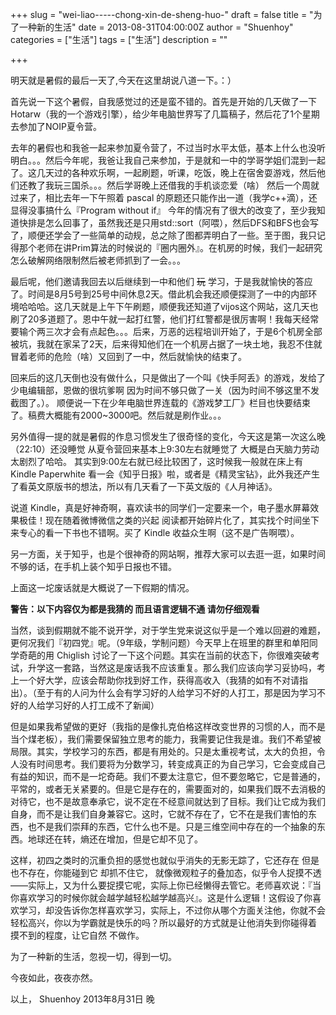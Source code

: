 +++
slug = "wei-liao-----chong-xin-de-sheng-huo-"
draft = false
title = "为了一种新的生活"
date = 2013-08-31T04:00:00Z
author = "Shuenhoy"
categories = ["生活"]
tags = ["生活"]
description = ""

+++

明天就是暑假的最后一天了,今天在这里胡说八道一下。：）


首先说一下这个暑假，自我感觉过的还是蛮不错的。首先是开始的几天做了一下Hotarw（我的一个游戏引擎），给少年电脑世界写了几篇稿子，然后花了1个星期去参加了NOIP夏令营。


去年的暑假也和我爸一起来参加夏令营了，不过当时水平太低，基本上什么也没听明白。。。然后今年呢，我爸让我自己来参加，于是就和一中的学哥学姐们混到一起了。这几天过的各种欢乐啊，一起刷题，听课，吃饭，晚上在宿舍耍游戏，然后他们还教了我玩三国杀。。。然后学哥晚上还借我的手机谈恋爱（啥） 然后一个周就过来了，相比去年一下午照着 pascal 的原题还只能作出一道（我学c++滴），还显得没事搞什么『Program without if』 今年的情况有了很大的改变了，至少我知道快排是怎么回事了，虽然我还是只用std::sort（阿喂），然后DFS和BFS也会写了，顺便还学会了一些简单的动规，总之除了图都弄明白了一些。至于图，我只记得那个老师在讲Prim算法的时候说的『圈内圈外』。在机房的时候，我们一起研究怎么破解网络限制然后被老师抓到了一会。。。

最后呢，他们邀请我回去以后继续到一中和他们 <del>玩</del> 学习，于是我就愉快的答应了。时间是8月5号到25号中间休息2天。借此机会我还顺便探测了一中的内部环境哈哈哈。这几天就是上午下午刷题，顺便我还知道了vijos这个网站，这几天也刷了20多道题了。恩中午就一起打红警，他们打红警都是很厉害啊！我每天经常要输个两三次才会有点起色。。。后来，万恶的远程培训开始了，于是6个机房全部被坑，我就在家呆了2天，后来得知他们在一个机房占据了一块土地，我忍不住就冒着老师的危险（啥）又回到了一中，然后就愉快的结束了。

回来后的这几天倒也没有做什么，只是做出了一个叫《快手阿丢》的游戏，发给了少电编辑部，恩做的很坑爹啊 因为时间不够只做了一关（因为时间不够这里不发截图了。）。 顺便说一下在少年电脑世界连载的《游戏梦工厂》栏目也快要结束了。稿费大概能有2000~3000吧。然后就是刷作业。。。

另外值得一提的就是暑假的作息习惯发生了很奇怪的变化，今天这是第一次这么晚（22:10）还没睡觉 从夏令营回来基本上9:30左右就睡觉了 大概是白天脑力劳动太剧烈了哈哈。 其实到9:00左右就已经比较困了，这时候我一般就在床上有Kindle Paperwhite 看一会《知乎日报》啦，或者是《精灵宝钻》，此外我还产生了看英文原版书的想法，所以有几天看了一下英文版的《人月神话》。

说道 Kindle，真是好神奇啊，喜欢读书的同学们一定要来一个，电子墨水屏幕效果极佳！现在随着微博微信之类的兴起 阅读都开始碎片化了，其实找个时间坐下来专心的看一下书也不错啊。买了 Kindle 收益众生啊（这不是广告啊喂）。

另一方面，关于知乎，也是个很神奇的网站啊，推荐大家可以去逛一逛，如果时间不够的话，在手机上装个知乎日报也不错。

上面这一坨废话就是大概说了一下假期的情况。

**警告：以下内容仅为都是我猜的 而且语言逻辑不通 请勿仔细观看**

当然，谈到假期就不能不说开学，对于学生党来说这似乎是一个难以回避的难题，更何况我们『初四党』呢。（9年级，学制问题）今天早上在班里的群里和单阳同学奇葩的用 Chiglish 讨论了一下这个问题。其实在当前的状态下，你很难突破考试，升学这一套路，当然这是废话我不应该重复。那么我们应该向学习妥协吗，考上一个好大学，应该会帮助你找到好工作，获得高收入（我猜的如有不对请指出）。（至于有的人问为什么会有学习好的人给学习不好的人打工，那是因为学习不好的人给学习好的人打工成不了新闻）

但是如果我希望做的更好（我指的是像扎克伯格这样改变世界的习惯的人，而不是当个煤老板），我们需要保留独立思考的能力，我需要记住我是谁。我们不希望被局限。其实，学校学习的东西，都是有用处的。只是太重视考试，太大的负担，令人没有时间思考。我们要将为分数学习，转变成真正的为自己学习，它会变成自己有益的知识，而不是一坨奇葩。我们不要太注意它，但不要忽略它，它是普通的，平常的，或者无关紧要的。但是它是存在的，需要面对的，如果我们既不去消极的对待它，也不是故意奉承它，说不定在不经意间就达到了目标。我们让它成为我们自身，而不是让我们自身兼容它。这时，它就不存在了，它不在是我们害怕的东西，也不是我们崇拜的东西，它什么也不是。只是三维空间中存在的一个抽象的东西。地球还在转，熵还在增加，但是它却不见了。

这样，初四之类时的沉重负担的感觉也就似乎消失的无影无踪了，它还存在 但是也不存在，你能碰到它 却抓不住它， 就像微观粒子的叠加态，似乎令人捉摸不透——实际上，又为什么要捉摸它呢，实际上你已经懒得去管它。老师喜欢说：『当你喜欢学习的时候你就会越学越轻松越学越高兴』。这是什么逻辑！这假设了你喜欢学习，却没告诉你怎样喜欢学习，实际上，不过你从哪个方面关注他，你就不会轻松高兴，你以为学霸就是快乐的吗？所以最好的方式就是让他消失到你碰得着 摸不到的程度，让它自然 不做作。

为了一种新的生活，忽视一切，得到一切。

今夜如此，夜夜亦然。

以上，
Shuenhoy
2013年8月31日 晚